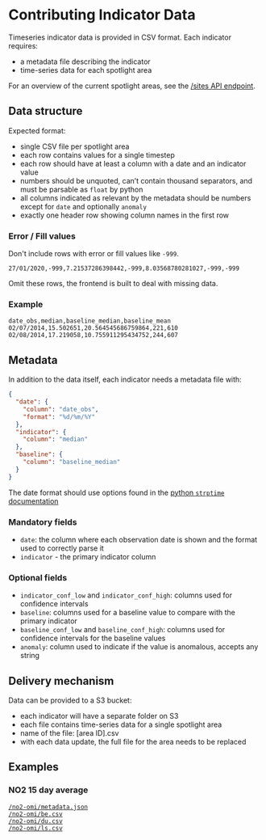 # Contributing Indicator Data
Timeseries indicator data is provided in CSV format. Each indicator requires:

- a metadata file describing the indicator
- time-series data for each spotlight area

For an overview of the current spotlight areas, see the [/sites API endpoint](https://8ib71h0627.execute-api.us-east-1.amazonaws.com/v1/sites).

## Data structure
Expected format:

- single CSV file per spotlight area
- each row contains values for a single timestep
- each row should have at least a column with a date and an indicator value
- numbers should be unquoted, can’t contain thousand separators, and must be parsable as `float` by python
- all columns indicated as relevant by the metadata should be numbers except for `date` and optionally `anomaly`
- exactly one header row showing column names in the first row

### Error / Fill values
Don't include rows with error or fill values like `-999`.

```
27/01/2020,-999,7.21537286398442,-999,8.03568780281027,-999,-999
```

Omit these rows, the frontend is built to deal with missing data.

### Example

``` csv
date_obs,median,baseline_median,baseline_mean
02/07/2014,15.502651,20.564545686759864,221,610
02/08/2014,17.219058,10.755911295434752,244,607
```

## Metadata
In addition to the data itself, each indicator needs a metadata file with:

``` json
{
  "date": {
    "column": "date_obs",
    "format": "%d/%m/%Y"
  },
  "indicator": {
    "column": "median"
  },
  "baseline": {
    "column": "baseline_median"
  }
}
```

The date format should use options found in the [python `strptime` documentation](https://docs.python.org/3.7/library/datetime.html#strftime-and-strptime-behavior)

### Mandatory fields

- `date`: the column where each observation date is shown and the format used to correctly parse it
- `indicator` - the primary indicator column

### Optional fields

- `indicator_conf_low` and `indicator_conf_high`: columns used for confidence intervals
- `baseline`: columns used for a baseline value to compare with the primary indicator
- `baseline_conf_low` and `baseline_conf_high`: columns used for confidence intervals for the baseline values
- `anomaly`: column used to indicate if the value is anomalous, accepts any string

## Delivery mechanism
Data can be provided to a S3 bucket:

- each indicator will have a separate folder on S3
- each file contains time-series data for a single spotlight area
- name of the file: [area ID].csv
- with each data update, the full file for the area needs to be replaced

## Examples

### NO2 15 day average

[`/no2-omi/metadata.json`](https://covid-eo-example.s3.amazonaws.com/no2-omi/metadata.json)  
[`/no2-omi/be.csv`](https://covid-eo-example.s3.amazonaws.com/no2-omi/be.csv)  
[`/no2-omi/du.csv`](https://covid-eo-example.s3.amazonaws.com/no2-omi/du.csv)  
[`/no2-omi/ls.csv`](https://covid-eo-example.s3.amazonaws.com/no2-omi/ls.csv)
